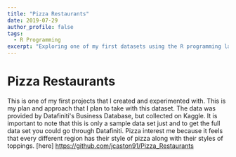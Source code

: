 ```yaml
---
title: "Pizza Restaurants"
date: 2019-07-29
author_profile: false
tags:
  - R Programming
excerpt: "Exploring one of my first datasets using the R programming language."
---
```


# Pizza Restaurants

This is one of my first projects that I created and experimented with. This is my plan and approach that I plan to take with this dataset. The data was provided by Datafiniti's Business Database, but collected on Kaggle. It is important to note that this is only a sample data set just and to get the full data set you could go through Datafiniti. Pizza interest me because it feels that every different region has their style of pizza along with their styles of toppings. [here] https://github.com/jcaston91/Pizza_Restaurants
